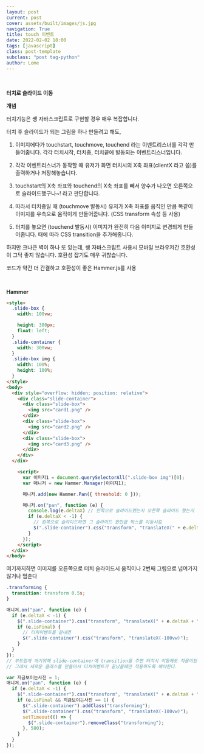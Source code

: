 ```yaml
---
layout: post
current: post
cover: assets/built/images/js.jpg
navigation: True
title: touch 이벤트
date: 2022-02-02 18:00
tags: [javascript]
class: post-template
subclass: "post tag-python"
author: Lome
---
```


<span></span>

<br>

<strong class="subtitle_fontAwesome">터치로 슬라이드 이동</strong>

<strong class="subtitle2_fontAwesome">개념</strong>

터치기능은 쌩 자바스크립트로 구현할 경우 매우 복잡합니다.

터치 후 슬라이드가 되는 그림을 하나 만들려고 해도,

1. 이미지에다가 touchstart, touchmove, touchend 라는 이벤트리스너를 각각 만들어줍니다. 각각 터치시작, 터치중, 터치끝에 발동되는 이벤트리스너입니다.

2. 각각 이벤트리스너가 동작할 때 유저가 화면 터치시의 X축 좌표(clientX 라고 씀)를 출력하거나 저장해놓습니다.

3. touchstart의 X축 좌표와 touchend의 X축 좌표를 빼서 양수가 나오면 오른쪽으로 슬라이드했구나~! 라고 판단합니다.

4. 따라서 터치중일 때 (touchmove 발동시) 유저가 X축 좌표를 움직인 만큼 똑같이 이미지를 우측으로 움직이게 만들어줍니다. (CSS transform 속성 등 사용)

5. 터치를 놓으면 (touchend 발동시) 이미지가 완전히 다음 이미지로 변경되게 만들어줍니다. 때에 따라 CSS transition을 추가해줍니다.

하지만 크나큰 벽이 하나 또 있는데, 쌩 자바스크립트 사용시 모바일 브라우저간 호환성이 그닥 좋지 않습니다. 호환성 잡기도 매우 귀찮습니다.

코드가 약간 더 간결하고 호환성이 좋은 Hammer.js를 사용

<br>

<strong class="subtitle2_fontAwesome">Hammer</strong>

```html
<style>
  .slide-box {
    width: 100vw;

    height: 300px;
    float: left;
  }
  .slide-container {
    width: 300vw;
  }
  .slide-box img {
    width: 100%;
    height: 100%;
  }
</style>
<body>
  <div style="overflow: hidden; position: relative">
    <div class="slide-container">
      <div class="slide-box">
        <img src="card1.png" />
      </div>
      <div class="slide-box">
        <img src="card2.png" />
      </div>
      <div class="slide-box">
        <img src="card3.png" />
      </div>
    </div>
  </div>

    <script>
      var 이미지1 = document.querySelectorAll(".slide-box img")[0];
      var 매니저 = new Hammer.Manager(이미지1);

      매니저.add(new Hammer.Pan({ threshold: 0 }));

      매니저.on("pan", function (e) {
        console.log(e.deltaX) // 왼쪽으로 슬라이드했는지 오른쪽 슬라이드 했는지 알 수 있음
        if (e.deltaX < -1) {
          // 왼쪽으로 슬라이드하면 그 슬라이드 한만큼 박스를 이동시킴
          $(".slide-container").css("transform", "translateX(" + e.deltaX + "px)");
        }
      });
    </script>
  </div>
</body>
```

여기까지하면 이미지를 오른쪽으로 터치 슬라이드시 움직이나 2번째 그림으로 넘어가지않거나 멈춘다

```css
.transforming {
  transition: transform 0.5s;
}
```

```javascript
매니저.on("pan", function (e) {
  if (e.deltaX < -1) {
    $(".slide-container").css("transform", "translateX(" + e.deltaX + "px)");
    if (e.isFinal) {
      // 터치이벤트를 끝내면
      $(".slide-container").css("transform", "translateX(-100vw)");
    }
  }
});
// 부드럽게 하기위해 slide-container에 transition을 주면 터치시 이동에도 적용이된다.
// 그래서 새로운 클래스를 만들어서 터치이벤트가 끝났을때만 적용하도록 해야한다.
```

```javascript
var 지금보이는사진 = 1;
매니저.on("pan", function (e) {
  if (e.deltaX < -1) {
    $(".slide-container").css("transform", "translateX(" + e.deltaX + "px)");
    if (e.isFinal && 지금보이는사진 == 1) {
      $(".slide-container").addClass("transforming");
      $(".slide-container").css("transform", "translateX(-100vw)");
      setTimeout(() => {
        $(".slide-container").removeClass("transforming");
      }, 500);
    }
  }
});
```

